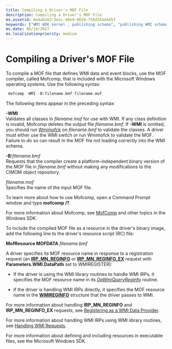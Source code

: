 ```yaml
---
title: Compiling a Driver's MOF File
description: Compiling a Driver's MOF File
ms.assetid: 0a4ab163-3e2c-48e9-9659-756d35ad445f
keywords: ["WMI WDK kernel , publishing schema", "publishing WMI schema WDK", "schema publishing WDK WMI", "MOF files WDK WMI", "compiling MOF files"]
ms.date: 06/16/2017
ms.localizationpriority: medium
---
```


# Compiling a Driver's MOF File





To compile a MOF file that defines WMI data and event blocks, use the MOF compiler, called Mofcomp, that is included with the Microsoft Windows operating systems. Use the following syntax:

```cpp
 mofcomp -WMI -B:filename.bmf filename.mof
```

The following items appear in the preceding syntax:

<a href="" id="-wmi"></a>**-WMI**  
Validates all classes in *filename.mof* for use with WMI. If any class definition is invalid, Mofcomp deletes the output file *filename.bmf*. If **-WMI** is omitted, you should run [Wmimofck](using-wmimofck-exe.md) on *filename.bmf* to validate the classes. A driver must either use the WMI switch or run Wmimofck to validate the MOF. Failure to do so can result in the MOF file not loading correctly into the WMI schema.

<a href="" id="-b-filename-bmf"></a>**-B:**<em>filename.bmf</em>  
Requests that the compiler create a platform-independent binary version of the MOF file in *filename.bmf* without making any modifications to the CIMOM object repository.

<a href="" id="filename-mof"></a>*filename.mof*  
Specifies the name of the input MOF file.

To learn more about how to use Mofcomp, open a Command Prompt window and type **mofcomp /?**.

For more information about Mofcomp, see [MofComp](/windows/win32/wmisdk/mofcomp) and other topics in the Windows SDK.

To include the compiled MOF file as a resource in the driver's binary image, add the following line to the driver's resource script (RC) file:

**MofResource MOFDATA** *filename.bmf*

A driver specifies its MOF resource name in response to a registration request (an [**IRP\_MN\_REGINFO**](./irp-mn-reginfo.md) or [**IRP\_MN\_REGINFO\_EX**](./irp-mn-reginfo-ex.md) request with **Parameters.WMI.DataPath** set to WMIREGISTER):

-   If the driver is using the WMI library routines to handle WMI IRPs, it specifies the MOF resource name in its [*DpWmiQueryReginfo*](/windows-hardware/drivers/ddi/wmilib/nc-wmilib-wmi_query_reginfo_callback) routine.

-   If the driver is handling WMI IRPs directly, it specifies the MOF resource name in the [**WMIREGINFO**](/windows-hardware/drivers/ddi/wmistr/ns-wmistr-wmireginfow) structure that the driver passes to WMI.

For more information about handling **IRP\_MN\_REGINFO** and **IRP\_MN\_REGINFO\_EX** requests, see [Registering as a WMI Data Provider](registering-as-a-wmi-data-provider.md).

For more information about handling WMI IRPs using WMI iibrary routines, see [Handling WMI Requests](handling-wmi-requests.md).

For more information about defining and including resources in executable files, see the Microsoft Windows SDK.


